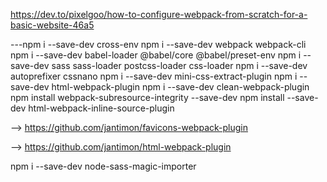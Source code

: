 https://dev.to/pixelgoo/how-to-configure-webpack-from-scratch-for-a-basic-website-46a5

---npm i --save-dev cross-env
npm i --save-dev webpack webpack-cli
npm i --save-dev babel-loader @babel/core @babel/preset-env
npm i --save-dev sass sass-loader postcss-loader css-loader
npm i --save-dev autoprefixer cssnano
npm i --save-dev mini-css-extract-plugin
npm i --save-dev html-webpack-plugin
npm i --save-dev clean-webpack-plugin
npm install webpack-subresource-integrity --save-dev
npm install --save-dev html-webpack-inline-source-plugin

--> https://github.com/jantimon/favicons-webpack-plugin

--> https://github.com/jantimon/html-webpack-plugin

npm i --save-dev node-sass-magic-importer